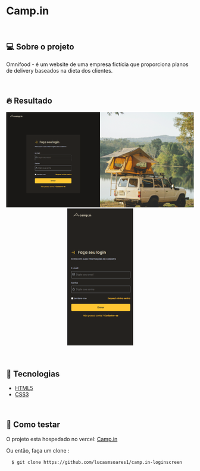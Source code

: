 # Camp.in

<br />

## 💻 Sobre o projeto

Omnifood - é um website de uma empresa fictícia que proporciona planos de delivery baseados na dieta dos clientes.

<br />

## 🔥 Resultado

<p align="center">
  <img title="campindesktop" src="./github/campindesktop.png" width="600px">

  <img title="campiinmobile" src="./github/campinmobile.png" width="177px">
</p>

<br/>

## :rocket: Tecnologias
- [HTML5](https://developer.mozilla.org/en-US/docs/Glossary/HTML5)
- [CSS3](https://developer.mozilla.org/pt-BR/docs/Web/CSS)

<br />

## 🤔 Como testar

O projeto esta hospedado no vercel: [Camp.in](https://camp-in-loginscreen.vercel.app)

Ou então, faça um clone :

```sh
  $ git clone https://github.com/lucasmsoares1/camp.in-loginscreen
```
